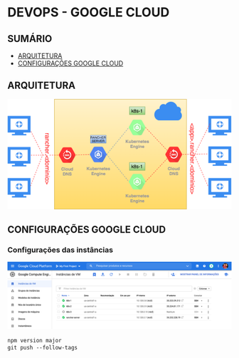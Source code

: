 # DEVOPS - GOOGLE CLOUD

## **SUMÁRIO**

- [ARQUITETURA](#arquitetura)
- [CONFIGURAÇÕES GOOGLE CLOUD](#config)

<a id="arquitetura"></a>
## ARQUITETURA
![ARQUITETURA](/imagens/arquitetura.png)

<a id="config"></a>
## CONFIGURAÇÕES GOOGLE CLOUD

### Configurações das instâncias

![Configurações das instâncias](/imagens/instancias-google-cloud.png)

```
npm version major
git push --follow-tags
```